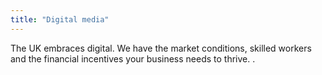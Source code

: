 ```yaml
---
title: "Digital media"
---
```


The UK embraces digital. We have the market conditions, skilled workers and the financial incentives your business needs to thrive. .
